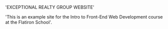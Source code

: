 'EXCEPTIONAL REALTY GROUP WEBSITE'

 'This is an example site for the Intro to Front-End Web Development course at the Flatiron School'.

